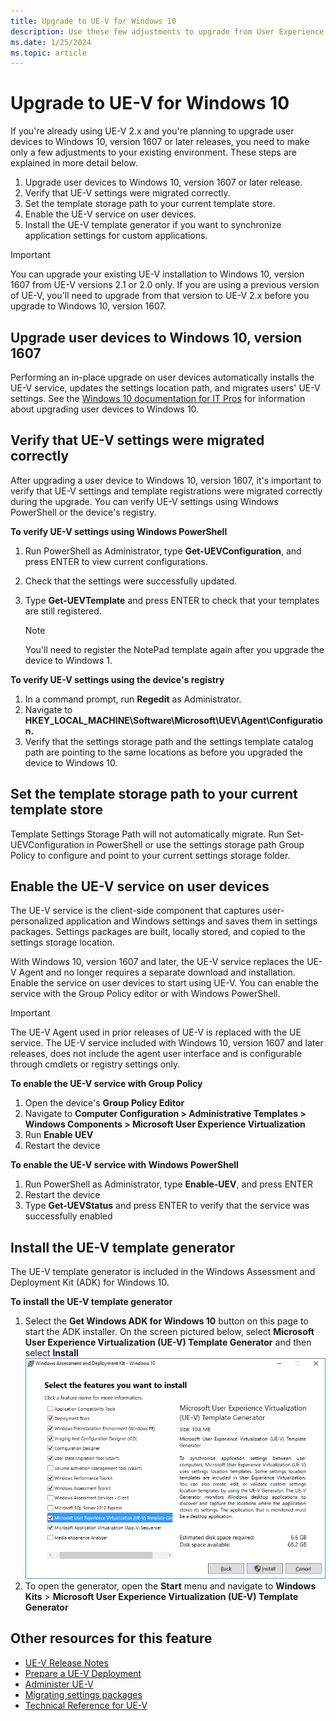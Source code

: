 ```yaml
---
title: Upgrade to UE-V for Windows 10
description: Use these few adjustments to upgrade from User Experience Virtualization (UE-V) 2.x to the latest version of UE-V.
ms.date: 1/25/2024
ms.topic: article
---
```


# Upgrade to UE-V for Windows 10

If you're already using UE-V 2.x and you're planning to upgrade user devices to Windows 10, version 1607 or later releases, you need to make only a few adjustments to your existing environment. These steps are explained in more detail below.

1. Upgrade user devices to Windows 10, version 1607 or later release.
1. Verify that UE-V settings were migrated correctly.
1. Set the template storage path to your current template store.
1. Enable the UE-V service on user devices.
1. Install the UE-V template generator if you want to synchronize application settings for custom applications.

> [!IMPORTANT]
> You can upgrade your existing UE-V installation to Windows 10, version 1607 from UE-V versions 2.1 or 2.0 only. If you are using a previous version of UE-V, you'll need to upgrade from that version to UE-V 2.x before you upgrade to Windows 10, version 1607.

## Upgrade user devices to Windows 10, version 1607

Performing an in-place upgrade on user devices automatically installs the UE-V service, updates the settings location path, and migrates users' UE-V settings. See the [Windows 10 documentation for IT Pros](/windows/deployment/) for information about upgrading user devices to Windows 10.

## Verify that UE-V settings were migrated correctly

After upgrading a user device to Windows 10, version 1607, it's important to verify that UE-V settings and template registrations were migrated correctly during the upgrade. You can verify UE-V settings using Windows PowerShell or the device's registry.

**To verify UE-V settings using Windows PowerShell**

1. Run PowerShell as Administrator, type **Get-UEVConfiguration**, and press ENTER to view current configurations.
1. Check that the settings were successfully updated.
1. Type **Get-UEVTemplate** and press ENTER to check that your templates are still registered.

    > [!NOTE]
    > You'll need to register the NotePad template again after you upgrade the device to Windows 1.

**To verify UE-V settings using the device's registry**

1. In a command prompt, run **Regedit** as Administrator.
1. Navigate to **HKEY_LOCAL_MACHINE\Software\Microsoft\UEV\Agent\Configuration.**
1. Verify that the settings storage path and the settings template catalog path are pointing to the same locations as before you upgraded the device to Windows 10.

## Set the template storage path to your current template store

Template Settings Storage Path will not automatically migrate. Run Set-UEVConfiguration in PowerShell or use the settings storage path Group Policy to configure and point to your current settings storage folder.

## Enable the UE-V service on user devices

The UE-V service is the client-side component that captures user-personalized application and Windows settings and saves them in settings packages. Settings packages are built, locally stored, and copied to the settings storage location.

With Windows 10, version 1607 and later, the UE-V service replaces the UE-V Agent and no longer requires a separate download and installation. Enable the service on user devices to start using UE-V. You can enable the service with the Group Policy editor or with Windows PowerShell.

> [!IMPORTANT]
> The UE-V Agent used in prior releases of UE-V is replaced with the UE service. The UE-V service included with Windows 10, version 1607 and later releases, does not include the agent user interface and is configurable through cmdlets or registry settings only.

**To enable the UE-V service with Group Policy**

1. Open the device's **Group Policy Editor**
1. Navigate to **Computer Configuration > Administrative Templates > Windows Components > Microsoft User Experience Virtualization**
1. Run **Enable UEV**
1. Restart the device

**To enable the UE-V service with Windows PowerShell**

1. Run PowerShell as Administrator, type **Enable-UEV**, and press ENTER
1. Restart the device
1. Type **Get-UEVStatus** and press ENTER to verify that the service was successfully enabled

## Install the UE-V template generator

The UE-V template generator is included in the Windows Assessment and Deployment Kit (ADK) for Windows 10.

**To install the UE-V template generator**

1. Select the **Get Windows ADK for Windows 10** button on this page to start the ADK installer. On the screen pictured below, select **Microsoft User Experience Virtualization (UE-V) Template Generator** and then select **Install**
    ![Selecting UE-V features in ADK.](images/uev-adk-select-uev-feature.png)
1. To open the generator, open the **Start** menu and navigate to **Windows Kits** > **Microsoft User Experience Virtualization (UE-V) Template Generator**

## Other resources for this feature

- [UE-V Release Notes](uev-release-notes-1607.md)
- [Prepare a UE-V Deployment](uev-prepare-for-deployment.md)
- [Administer UE-V](uev-administering-uev.md)
- [Migrating settings packages](uev-migrating-settings-packages.md)
- [Technical Reference for UE-V](uev-technical-reference.md)
